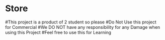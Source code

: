# Store
#This project is a product of 2 student so please
#Do Not Use this project for Commercial
#We DO NOT have any responsibility for any Damage when using this Project
#Feel free to use this for Learning
